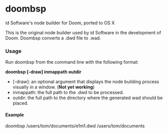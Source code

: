 # doombsp
id Software's node builder for Doom, ported to OS X

This is the original node builder used by id Software in the development of Doom. Doombsp converts a .dwd file to .wad.

### Usage

Run doombsp from the command line with the following format:

**doombsp [-draw] inmappath outdir**

* [-draw]: an optional argument that displays the node building process visually in a window. (**Not yet working**)
* inmappath: the full path to the .dwd to be processed.
* outdir: the full path to the directory where the generated wad should be placed.

#### Example

doombsp /users/tom/documents/e1m1.dwd /users/tom/documents
